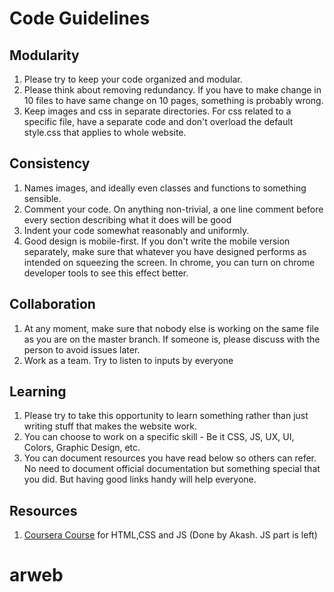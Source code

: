 # Code Guidelines

## Modularity
1. Please try to keep your code organized and modular.
2. Please think about removing redundancy. If you have to make change in 10 files to have same change on 10 pages, something is probably wrong.
3. Keep images and css in separate directories. For css related to a specific file, have a separate code and don't overload the default style.css that applies to whole website.


## Consistency
1. Names images, and ideally even classes and functions to something sensible.
2. Comment your code. On anything non-trivial, a one line comment before every section describing what it does will be good
3. Indent your code somewhat reasonably and uniformly.
4. Good design is mobile-first. If you don't write the mobile version separately, make sure that whatever you have designed performs as intended on squeezing the screen. In chrome, you can turn on chrome developer tools to see this effect better.

## Collaboration
1. At any moment, make sure that nobody else is working on the same file as you are on the master branch. If someone is, please discuss with the person to avoid issues later.
2. Work as a team. Try to listen to inputs by everyone

## Learning
1. Please try to take this opportunity to learn something rather than just writing stuff that makes the website work.
2. You can choose to work on a specific skill - Be it CSS, JS, UX, UI, Colors, Graphic Design, etc. 
3. You can document resources you have read below so others can refer. No need to document official documentation but something special that you did. But having good links handy will help everyone.

## Resources 
1. [Coursera Course](https://www.coursera.org/learn/html-css-javascript-for-web-developers) for HTML,CSS and JS (Done by Akash. JS part is left)
# arweb
